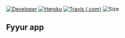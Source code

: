 [![Developer](https://img.shields.io/badge/developed__by-Odya-success?style=flat-square)](https://t.me/isukzib)
[![Heroku](https://heroku-badge.herokuapp.com/?app=flyyur&style=flat)](https://flyyur.herokuapp.com/)
[![Travis (.com)](https://img.shields.io/travis/com/odilxon/01_flyyur?style=flat-square)](https://travis-ci.com/odilxon/01_flyyur)
![Size](https://img.shields.io/github/repo-size/odilxon/01_flyyur?style=flat-square)


Fyyur app 
-----

